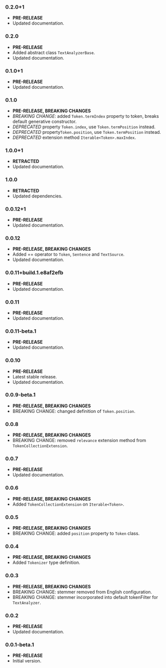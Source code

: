 <!-- 
BSD 3-Clause License
Copyright (c) 2022, GM Consult Pty Ltd
All rights reserved. 
-->

### 0.2.0+1

- **PRE-RELEASE**
- Updated documentation.

### 0.2.0

- **PRE-RELEASE**
- Added abstract class `TextAnalyzerBase`.
- Updated documentation.

### 0.1.0+1

- **PRE-RELEASE**
- Updated documentation.

### 0.1.0

- **PRE-RELEASE, BREAKING CHANGES**
- *BREAKING CHANGE*: added `Token.termIndex` property to token, breaks default generative constructor.
- *DEPRECATED* property `Token.index`, use `Token.termPosition` instead.
- *DEPRECATED* property`Token.position`, use `Token.termPosition` instead.
- *DEPRECATED* extension method `Iterable<Token>.maxIndex`.

### 1.0.0+1

- **RETRACTED**
- Updated documentation.

### 1.0.0

- **RETRACTED**
- Updated dependencies.

### 0.0.12+1

- **PRE-RELEASE**
- Updated documentation.

### 0.0.12

- **PRE-RELEASE, BREAKING CHANGES**
- Added == operator to `Token`, `Sentence` and `TextSource`.
- Updated documentation.

### 0.0.11+build.1.e8af2efb

- **PRE-RELEASE**
- Updated documentation.

### 0.0.11

- **PRE-RELEASE**
- Updated documentation.

### 0.0.11-beta.1

- **PRE-RELEASE**
- Updated documentation.

### 0.0.10

- **PRE-RELEASE**
- Latest stable release.
- Updated documentation.

### 0.0.9-beta.1

- **PRE-RELEASE, BREAKING CHANGES**
- BREAKING CHANGE: changed definition of `Token.position`.

### 0.0.8

- **PRE-RELEASE, BREAKING CHANGES**
- BREAKING CHANGE: removed `relevance` extension method from `TokenCollectionExtension`.

### 0.0.7

- **PRE-RELEASE**
- Updated documentation.

### 0.0.6

- **PRE-RELEASE, BREAKING CHANGES**
- Added `TokenCollectionExtension` on `Iterable<Token>`.

### 0.0.5

- **PRE-RELEASE, BREAKING CHANGES**
- BREAKING CHANGE: added `position` property to `Token` class.

### 0.0.4

- **PRE-RELEASE, BREAKING CHANGES**
- Added `Tokenizer` type definition.

### 0.0.3

- **PRE-RELEASE, BREAKING CHANGES**
- BREAKING CHANGE: stemmer removed from English configuration.
- BREAKING CHANGE: stemmer incorporated into default tokenFilter for `TextAnalyzer`.

### 0.0.2

- **PRE-RELEASE**
- Updated documentation.

### 0.0.1-beta.1

- **PRE-RELEASE**
- Initial version.


